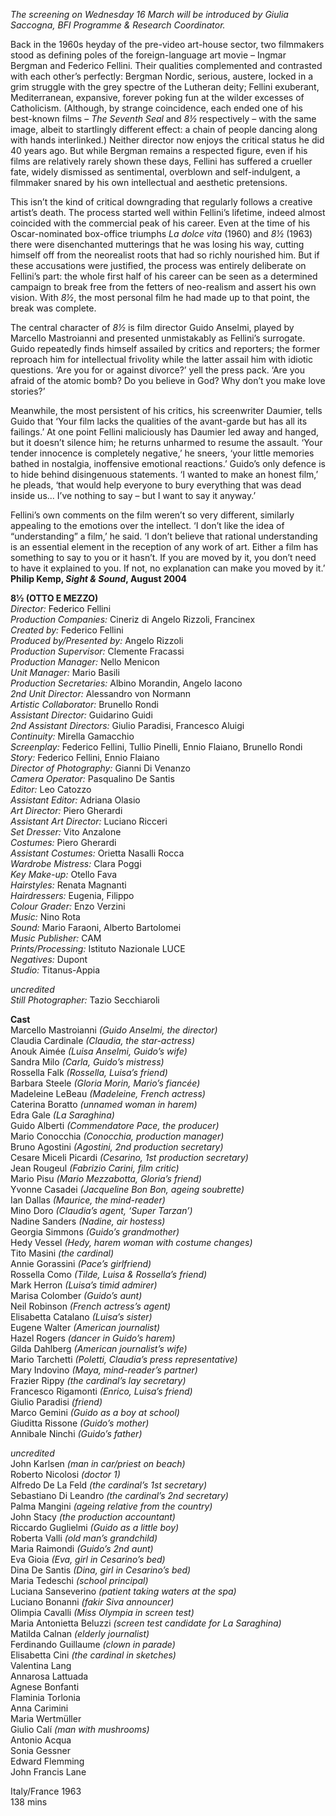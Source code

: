 

_The screening on Wednesday 16 March will be introduced by Giulia Saccogna, BFI Programme & Research Coordinator._

Back in the 1960s heyday of the pre-video art-house sector, two filmmakers stood as defining poles of the foreign-language art movie – Ingmar Bergman and Federico Fellini. Their qualities complemented and contrasted with each other’s perfectly: Bergman Nordic, serious, austere, locked in a grim struggle with the grey spectre of the Lutheran deity; Fellini exuberant, Mediterranean, expansive, forever poking fun at the wilder excesses of Catholicism. (Although, by strange coincidence, each ended one of his best-known films – _The Seventh Seal_ and _8½_ respectively – with the same image, albeit to startlingly different effect: a chain of people dancing along with hands interlinked.) Neither director now enjoys the critical status he did 40 years ago. But while Bergman remains a respected figure, even if his films are relatively rarely shown these days, Fellini has suffered a crueller fate, widely dismissed as sentimental, overblown and self-indulgent, a filmmaker snared by his own intellectual and aesthetic pretensions.

This isn’t the kind of critical downgrading that regularly follows a creative artist’s death. The process started well within Fellini’s lifetime, indeed almost coincided with the commercial peak of his career. Even at the time of his Oscar-nominated box-office triumphs _La dolce vita_ (1960) and _8½_ (1963) there were disenchanted mutterings that he was losing his way, cutting himself off from the neorealist roots that had so richly nourished him. But if these accusations were justified, the process was entirely deliberate on Fellini’s part: the whole first half of his career can be seen as a determined campaign to break free from the fetters of neo-realism and assert his own vision. With _8½_, the most personal film he had made up to that point, the break was complete.

The central character of _8½_ is film director Guido Anselmi, played by Marcello Mastroianni and presented unmistakably as Fellini’s surrogate. Guido repeatedly finds himself assailed by critics and reporters; the former reproach him for intellectual frivolity while the latter assail him with idiotic questions. ‘Are you for or against divorce?’ yell the press pack. ‘Are you afraid of the atomic bomb? Do you believe in God? Why don’t you make love stories?’

Meanwhile, the most persistent of his critics, his screenwriter Daumier, tells Guido that ‘Your film lacks the qualities of the avant-garde but has all its failings.’ At one point Fellini maliciously has Daumier led away and hanged, but it doesn’t silence him; he returns unharmed to resume the assault. ‘Your tender innocence is completely negative,’ he sneers, ‘your little memories bathed in nostalgia, inoffensive emotional reactions.’ Guido’s only defence is to hide behind disingenuous statements. ‘I wanted to make an honest film,’ he pleads, ‘that would help everyone to bury everything that was dead inside us... I’ve nothing to say – but I want to say it anyway.’

Fellini’s own comments on the film weren’t so very different, similarly appealing to the emotions over the intellect. ‘I don’t like the idea of “understanding” a film,’ he said. ‘I don’t believe that rational understanding is an essential element in the reception of any work of art. Either a film has something to say to you or it hasn’t. If you are moved by it, you don’t need to have it explained to you. If not, no explanation can make you moved by it.’  
**Philip Kemp, _Sight & Sound_, August 2004**  

**8½ (OTTO E MEZZO)**<br>
_Director:_ Federico Fellini<br>
_Production Companies:_ Cineriz di Angelo Rizzoli, Francinex<br>
_Created by:_ Federico Fellini<br>
_Produced by/Presented by:_ Angelo Rizzoli<br>
_Production Supervisor:_ Clemente Fracassi<br>
_Production Manager:_ Nello Menicon<br>
_Unit Manager:_ Mario Basili<br>
_Production Secretaries:_ Albino Morandin, Angelo Iacono<br>
_2nd Unit Director:_ Alessandro von Normann<br>
_Artistic Collaborator:_ Brunello Rondi<br>
_Assistant Director:_ Guidarino Guidi<br>
_2nd Assistant Directors:_ Giulio Paradisi, Francesco Aluigi<br>
_Continuity:_ Mirella Gamacchio<br>
_Screenplay:_ Federico Fellini, Tullio Pinelli, Ennio Flaiano, Brunello Rondi<br>
_Story:_ Federico Fellini, Ennio Flaiano<br>
_Director of Photography:_ Gianni Di Venanzo<br>
_Camera Operator:_ Pasqualino De Santis<br>
_Editor:_ Leo Catozzo<br>
_Assistant Editor:_ Adriana Olasio<br>
_Art Director:_ Piero Gherardi<br>
_Assistant Art Director:_ Luciano Ricceri<br>
_Set Dresser:_ Vito Anzalone<br>
_Costumes:_ Piero Gherardi<br>
_Assistant Costumes:_ Orietta Nasalli Rocca<br>
_Wardrobe Mistress:_ Clara Poggi<br>
_Key Make-up:_ Otello Fava<br>
_Hairstyles:_ Renata Magnanti<br>
_Hairdressers:_ Eugenia, Filippo<br>
_Colour Grader:_ Enzo Verzini<br>
_Music:_ Nino Rota<br>
_Sound:_ Mario Faraoni, Alberto Bartolomei<br>
_Music Publisher:_ CAM<br>
_Prints/Processing:_ Istituto Nazionale LUCE<br>
_Negatives:_ Dupont<br>
_Studio:_ Titanus-Appia<br>

_uncredited_<br>
_Still Photographer:_ Tazio Secchiaroli<br>

**Cast**<br>
Marcello Mastroianni _(Guido Anselmi, the director)_<br>
Claudia Cardinale _(Claudia, the star-actress)_<br>
Anouk Aimée _(Luisa Anselmi, Guido’s wife)_<br>
Sandra Milo _(Carla, Guido’s mistress)_<br>
Rossella Falk _(Rossella, Luisa’s friend)_<br>
Barbara Steele _(Gloria Morin, Mario’s fiancée)_<br>
Madeleine LeBeau _(Madeleine, French actress)_<br>
Caterina Boratto _(unnamed woman in harem)_<br>
Edra Gale _(La Saraghina)_<br>
Guido Alberti _(Commendatore Pace, the producer)_<br>
Mario Conocchia _(Conocchia, production manager)_<br>
Bruno Agostini _(Agostini, 2nd production secretary)_<br>
Cesare Miceli Picardi _(Cesarino, 1st production secretary)_<br>
Jean Rougeul _(Fabrizio Carini, film critic)_<br>
Mario Pisu _(Mario Mezzabotta, Gloria’s friend)_<br>
Yvonne Casadei _(Jacqueline Bon Bon, ageing soubrette)_<br>
Ian Dallas _(Maurice, the mind-reader)_<br>
Mino Doro _(Claudia’s agent, ‘Super Tarzan’)_<br>
Nadine Sanders _(Nadine, air hostess)_<br>
Georgia Simmons _(Guido’s grandmother)_<br>
Hedy Vessel _(Hedy, harem woman with costume changes)_<br>
Tito Masini _(the cardinal)_<br>
Annie Gorassini _(Pace’s girlfriend)_<br>
Rossella Como _(Tilde, Luisa & Rossella’s friend)_<br>
Mark Herron _(Luisa’s timid admirer)_<br>
Marisa Colomber _(Guido’s aunt)_<br>
Neil Robinson _(French actress’s agent)_<br>
Elisabetta Catalano _(Luisa’s sister)_<br>
Eugene Walter _(American journalist)_<br>
Hazel Rogers _(dancer in Guido’s harem)_<br>
Gilda Dahlberg _(American journalist’s wife)_<br>
Mario Tarchetti _(Poletti, Claudia’s press representative)_<br>
Mary Indovino _(Maya, mind-reader’s partner)_<br>
Frazier Rippy _(the cardinal’s lay secretary)_<br>
Francesco Rigamonti _(Enrico, Luisa’s friend)_<br>
Giulio Paradisi _(friend)_<br>
Marco Gemini _(Guido as a boy at school)_<br>
Giuditta Rissone _(Guido’s mother)_<br>
Annibale Ninchi _(Guido’s father)_<br>

_uncredited_<br>
John Karlsen _(man in car/priest on beach)_<br>
Roberto Nicolosi _(doctor 1)_<br>
Alfredo De La Feld _(the cardinal’s 1st secretary)_<br>
Sebastiano Di Leandro _(the cardinal’s 2nd secretary)_<br>
Palma Mangini _(ageing relative from the country)_<br>
John Stacy _(the production accountant)_<br>
Riccardo Guglielmi _(Guido as a little boy)_<br>
Roberta Valli _(old man’s grandchild)_<br>
Maria Raimondi _(Guido’s 2nd aunt)_<br>
Eva Gioia _(Eva, girl in Cesarino’s bed)_<br>
Dina De Santis _(Dina, girl in Cesarino’s bed)_<br>
Maria Tedeschi _(school principal)_<br>
Luciana Sanseverino _(patient taking waters at the spa)_<br>
Luciano Bonanni _(fakir Siva announcer)_<br>
Olimpia Cavalli _(Miss Olympia in screen test)_<br>
Maria Antonietta Beluzzi _(screen test candidate for La Saraghina)_<br>
Matilda Calnan _(elderly journalist)_<br>
Ferdinando Guillaume _(clown in parade)_<br>
Elisabetta Cini _(the cardinal in sketches)_<br>
Valentina Lang<br>
Annarosa Lattuada<br>
Agnese Bonfanti<br>
Flaminia Torlonia<br>
Anna Carimini<br>
Maria Wertmüller<br>
Giulio Calí _(man with mushrooms)_<br>
Antonio Acqua<br>
Sonia Gessner<br>
Edward Flemming<br>
John Francis Lane<br>

Italy/France 1963<br>
138 mins<br>
<!--stackedit_data:
eyJoaXN0b3J5IjpbLTE3NDYxNTg2NTNdfQ==
-->